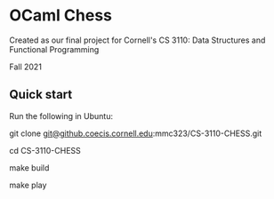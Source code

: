 # OCaml Chess
Created as our final project for Cornell's CS 3110: Data Structures and Functional Programming

Fall 2021

## Quick start
Run the following in Ubuntu:

git clone git@github.coecis.cornell.edu:mmc323/CS-3110-CHESS.git

cd CS-3110-CHESS

make build

make play
